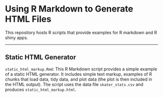 # Using R Markdown to Generate HTML Files
This repository hosts R scripts that provide examples for R markdown and R shiny apps.

---

## Static HTML Generator
`static_html_markup.Rmd`: This R Markdown script provides a simple example of a static HTML generator. It includes simple text markup, examples of R chunks that load data, tidy data, and plot data (the plot is then included in the HTML output). The script uses the data file `skater_stats.csv` and produces `static_html_markup.html`.
